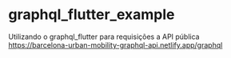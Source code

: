 # graphql_flutter_example
Utilizando o graphql_flutter para requisições a API pública https://barcelona-urban-mobility-graphql-api.netlify.app/graphql

